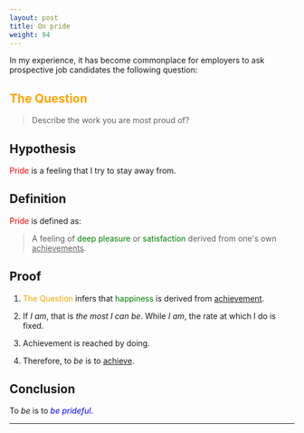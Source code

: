 ```yaml
---
layout: post
title: On pride
weight: 94
---
```


In my experience, it has become commonplace for employers to ask prospective job candidates the following question:

## <span style="color: orange;">The Question</span>

> Describe the work you are most proud of?

## Hypothesis

<span style="color: red;">Pride</span> is a feeling that I try to stay away from.

## Definition

<span style="color: red;">Pride</span> is defined as:

> A feeling of <span style="color: green;">deep pleasure</span> or <span style="color: green;">satisfaction</span> derived from one's own <u>achievements</u>.

## Proof

1. <span style="color: orange;">The Question</span> infers that <span style="color: green;">happiness</span> is derived from <u>achievement</u>.

2. If _I am_, that is _the most I can be_. While _I am_, the rate at which I do is fixed.

3. Achievement is reached by doing.

4. Therefore, to _be_ is to <u>achieve</u>.

## Conclusion

To _be_ is to <span style="color: blue;">_be prideful_.</span>

---
